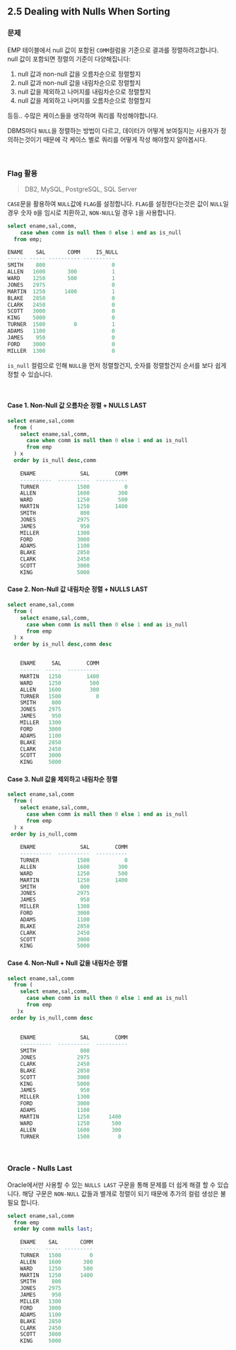 ## 2.5 Dealing with Nulls When Sorting

### 문제

EMP 테이블에서 null 값이 포함된 `COMM`컬럼을 기준으로 결과를 정렬하려고합니다. null 값이 포함되면 정렬의 기준이 다양해집니다:

1. null 값과 non-null 값을 오름차순으로 정렬할지 
2. null 값과 non-null 값을 내림차순으로 정렬할지 
3. null 값을 제외하고 나머지를 내림차순으로 정렬할지
4. null 값을 제외하고 나머지를 오름차순으로 정렬할지

등등.. 수많은 케이스들을 생각하며 쿼리를 작성해야합니다.

DBMS마다 `NULL`을 정렬하는 방법이 다르고, 데이터가 어떻게 보여질지는 사용자가 정의하는것이기 때문에 각 케이스 별로 쿼리를 어떻게 작성 해야할지 알아봅시다.

&nbsp;

### Flag 활용

> DB2, MySQL, PostgreSQL, SQL Server

`CASE`문을 활용하여 `NULL`값에 `FLAG`를 설정합니다. `FLAG`를 설정한다는것은 값이 `NULL`일 경우 숫자 `0`을 임시로 치환하고, `NON-NULL`일 경우 `1`을 사용합니다.

~~~sql
select ename,sal,comm,
    case when comm is null then 0 else 1 end as is_null
  from emp;

ENAME    SAL       COMM     IS_NULL
------ ----- ---------- ----------
SMITH    800                     0
ALLEN   1600       300           1
WARD    1250       500           1
JONES   2975                     0
MARTIN  1250      1400           1
BLAKE   2850                     0
CLARK   2450                     0
SCOTT   3000                     0
KING    5000                     0
TURNER  1500         0           1
ADAMS   1100                     0
JAMES    950                     0
FORD    3000                     0
MILLER  1300                     0
~~~

`is_null` 컬럼으로 인해 `NULL`을 먼저 정렬할건지, 숫자를 정렬할건지 순서를 보다 쉽게 정할 수 있습니다.

&nbsp;

#### Case 1. Non-Null 값 오름차순 정렬 + NULLS LAST

~~~sql
select ename,sal,comm
  from (
    select ename,sal,comm,
      case when comm is null then 0 else 1 end as is_null
      from emp
  ) x
  order by is_null desc,comm
  
    ENAME              SAL        COMM
    ----------  ----------  ----------
    TURNER            1500           0
    ALLEN             1600         300
    WARD              1250         500
    MARTIN            1250        1400
    SMITH              800
    JONES             2975
    JAMES              950
    MILLER            1300
    FORD              3000
    ADAMS             1100
    BLAKE             2850
    CLARK             2450
    SCOTT             3000
    KING              5000
~~~



#### Case 2. Non-Null 값 내림차순 정렬 + NULLS LAST

~~~sql
select ename,sal,comm
  from (
    select ename,sal,comm,
      case when comm is null then 0 else 1 end as is_null
      from emp
  ) x
  order by is_null desc,comm desc


    ENAME     SAL        COMM
    ------  -----  ----------
    MARTIN   1250        1400
    WARD     1250         500
    ALLEN    1600         300
    TURNER   1500           0
    SMITH     800
    JONES    2975
    JAMES     950
    MILLER   1300
    FORD     3000
    ADAMS    1100
    BLAKE    2850
    CLARK    2450
    SCOTT    3000
    KING     5000
~~~

#### Case 3. Null 값을 제외하고 내림차순 정렬

~~~sql
select ename,sal,comm
  from (
    select ename,sal,comm,
      case when comm is null then 0 else 1 end as is_null
      from emp
  ) x
 order by is_null,comm
 
    ENAME              SAL        COMM
    ----------  ----------  ----------
    TURNER            1500           0
    ALLEN             1600         300
    WARD              1250         500
    MARTIN            1250        1400
    SMITH              800
    JONES             2975
    JAMES              950
    MILLER            1300
    FORD              3000
    ADAMS             1100
    BLAKE             2850
    CLARK             2450
    SCOTT             3000
    KING              5000
~~~

#### Case 4. Non-Null + Null 값을 내림차순 정렬

~~~sql
select ename,sal,comm
  from (
    select ename,sal,comm,
      case when comm is null then 0 else 1 end as is_null
      from emp
   )x
 order by is_null,comm desc   
   
   
    ENAME              SAL        COMM
    ----------  ----------  ----------
    SMITH              800
    JONES             2975
    CLARK             2450
    BLAKE             2850
    SCOTT             3000
    KING              5000
    JAMES              950
    MILLER            1300
    FORD              3000
    ADAMS             1100
    MARTIN            1250      1400
    WARD              1250       500
    ALLEN             1600       300
    TURNER            1500         0
~~~

&nbsp;

### Oracle - Nulls Last

Oracle에서만 사용할 수 있는 `NULLS LAST` 구문을 통해 문제를 더 쉽게 해결 할 수 있습니다. 해당 구문은 `NON-NULL` 값들과 별개로 정렬이 되기 때문에 추가의 컬럼 생성은 불필요 합니다.

~~~sql
select ename,sal,comm
  from emp
  order by comm nulls last;
  
    ENAME    SAL       COMM
    ------  ----- ---------
    TURNER   1500         0
    ALLEN    1600       300
    WARD     1250       500
    MARTIN   1250      1400
    SMITH     800
    JONES    2975
    JAMES     950
    MILLER   1300
    FORD     3000
    ADAMS    1100
    BLAKE    2850
    CLARK    2450
    SCOTT    3000
    KING     5000
~~~

&nbsp;
